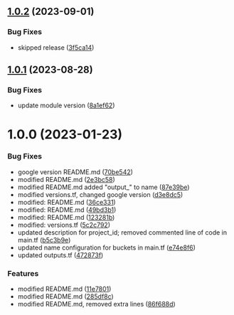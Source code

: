 ## [1.0.2](https://github.com/data-platform-hq/terraform-google-cloud-storage/compare/v1.0.1...v1.0.2) (2023-09-01)


### Bug Fixes

* skipped release ([3f5ca14](https://github.com/data-platform-hq/terraform-google-cloud-storage/commit/3f5ca148abbd1eedf8aadf75da9133dbd17f90ba))

## [1.0.1](https://github.com/data-platform-hq/terraform-google-cloud-storage/compare/v1.0.0...v1.0.1) (2023-08-28)


### Bug Fixes

* update module version ([8a1ef62](https://github.com/data-platform-hq/terraform-google-cloud-storage/commit/8a1ef6200918f6e4672a08cd1831b32d8d3238a2))

# 1.0.0 (2023-01-23)


### Bug Fixes

* google version README.md ([70be542](https://github.com/data-platform-hq/terraform-google-cloud-storage/commit/70be5428c3b681aa678ed26c1288f5d87121e1ff))
* modified README.md ([2e3bc58](https://github.com/data-platform-hq/terraform-google-cloud-storage/commit/2e3bc58d1329ef6e76a09e879323a54c6d6f2e79))
* modified README.md added "output_" to name ([87e39be](https://github.com/data-platform-hq/terraform-google-cloud-storage/commit/87e39becaf624a4928a466b3c139e6b4e2db8e6b))
* modified versions.tf, changed google version ([d3e8dc5](https://github.com/data-platform-hq/terraform-google-cloud-storage/commit/d3e8dc52e7fbe5c562b4565fc8c531a2fa23fd3b))
* modified:   README.md ([36ce331](https://github.com/data-platform-hq/terraform-google-cloud-storage/commit/36ce3316e228ff4cf93e2b9e2bb91e1fb26331e6))
* modified:   README.md ([49bd3b1](https://github.com/data-platform-hq/terraform-google-cloud-storage/commit/49bd3b1eb4e59e646f619bb7c02164a7ddee970b))
* modified:   README.md ([123281b](https://github.com/data-platform-hq/terraform-google-cloud-storage/commit/123281b1951e54adfbc4943783cc9ec0c6b266f7))
* modified:   versions.tf ([5c2c792](https://github.com/data-platform-hq/terraform-google-cloud-storage/commit/5c2c792391b9a325ebee084108668027e3276690))
* updated description for project_id; removed commented line of code in main.tf ([b5c3b9e](https://github.com/data-platform-hq/terraform-google-cloud-storage/commit/b5c3b9e98c547bc7aef89292d8fc433a6978cfdc))
* updated name configuration for buckets in main.tf ([e74e8f6](https://github.com/data-platform-hq/terraform-google-cloud-storage/commit/e74e8f66427db74a4580b90d818f424915d79791))
* updated outputs.tf ([472873f](https://github.com/data-platform-hq/terraform-google-cloud-storage/commit/472873f65f6a11979354e00379f7714aaddd9492))


### Features

* modified README.md ([11e7801](https://github.com/data-platform-hq/terraform-google-cloud-storage/commit/11e780131c5e7b02aea85fd7ef42eaa99284268a))
* modified README.md ([285df8c](https://github.com/data-platform-hq/terraform-google-cloud-storage/commit/285df8c43a068d892ea3a6f4e43f901774cb4d90))
* modified README.md, removed extra lines ([86f688d](https://github.com/data-platform-hq/terraform-google-cloud-storage/commit/86f688d8f869b6074acc9b52f3b9cb90944d9937))
